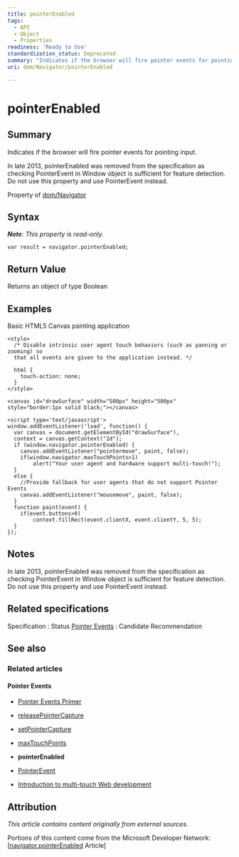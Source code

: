 ```yaml
---
title: pointerEnabled
tags:
  - API
  - Object
  - Properties
readiness: 'Ready to Use'
standardization_status: Deprecated
summary: "Indicates if the browser will fire pointer events for pointing input.\n"
uri: dom/Navigator/pointerEnabled

---
```

# pointerEnabled

## Summary

Indicates if the browser will fire pointer events for pointing input.

In late 2013, pointerEnabled was removed from the specification as checking PointerEvent in Window object is sufficient for feature detection. Do not use this property and use PointerEvent instead.

<span data-meta="applies_to" data-type="key">Property of <span data-type="value">[dom/Navigator](/dom/Navigator)</span></span>

## Syntax

***Note**: This property is read-only.*

``` {.js}
var result = navigator.pointerEnabled;
```

## Return Value

<span data-meta="return" data-type="key">Returns an object of type <span data-type="value">Boolean</span></span>

## Examples

Basic HTML5 Canvas painting application

``` {.js}
<style>
  /* Disable intrinsic user agent touch behaviors (such as panning or zooming) so
  that all events are given to the application instead. */

  html {
    touch-action: none;
  }
</style>

<canvas id="drawSurface" width="500px" height="500px" style="border:1px solid black;"></canvas>

<script type='text/javascript'>
window.addEventListener('load', function() {
  var canvas = document.getElementById("drawSurface"),
  context = canvas.getContext("2d");
  if (window.navigator.pointerEnabled) {
    canvas.addEventListener("pointermove", paint, false);
    if(window.navigator.maxTouchPoints>1)
        alert("Your user agent and hardware support multi-touch!");
  }
  else {
    //Provide fallback for user agents that do not support Pointer Events
    canvas.addEventListener("mousemove", paint, false);
  }
  function paint(event) {
    if(event.buttons>0)
        context.fillRect(event.clientX, event.clientY, 5, 5);
  }
});
```

## Notes

In late 2013, pointerEnabled was removed from the specification as checking PointerEvent in Window object is sufficient for feature detection. Do not use this property and use PointerEvent instead.

## Related specifications

Specification
:   Status
[Pointer Events](http://www.w3.org/TR/pointerevents/)
:   Candidate Recommendation

## See also

### Related articles

#### Pointer Events

-   [Pointer Events Primer](/concepts/Pointer_Events)

-   [releasePointerCapture](/dom/Element/releasePointerCapture)

-   [setPointerCapture](/dom/Element/setPointerCapture)

-   [maxTouchPoints](/dom/Navigator/maxTouchPoints)

-   **pointerEnabled**

-   [PointerEvent](/dom/PointerEvent)

-   [Introduction to multi-touch Web development](/tutorials/mobile_touch)

## Attribution

*This article contains content originally from external sources.*

Portions of this content come from the Microsoft Developer Network: [[navigator.pointerEnabled](http://msdn.microsoft.com/en-us/library/ie/hh972895(v=vs.85).aspx) Article]

